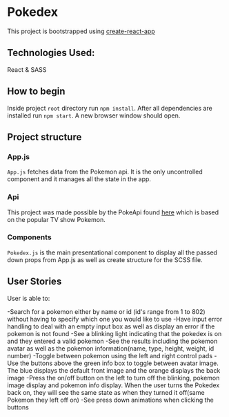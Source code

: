 # Pokedex

This project is bootstrapped using [create-react-app](https://github.com/facebook/create-react-app)

## Technologies Used:

React & SASS

## How to begin

Inside project `root` directory run `npm install`. After all dependencies are installed run `npm start`. A new browser window should open.

## Project structure

### App.js

`App.js` fetches data from the Pokemon api. It is the only uncontrolled component and it manages all the state in the app.

### Api

This project was made possible by the PokeApi found [here](https://pokeapi.co/)
which is based on the popular TV show Pokemon.

### Components

`Pokedex.js` is the main presentational component to display all the passed down props from App.js as well as create structure for the SCSS file.


## User Stories

User is able to:

-Search for a pokemon either by name or id (id's range from 1 to 802) without having to specify which one you would like to use
-Have input error handling to deal with an empty input box as well as display an error if the pokemon is not found
-See a blinking light indicating that the pokedex is on and they entered a valid pokemon
-See the results including the pokemon avatar as well as the pokemon information(name, type, height, weight, id number)
-Toggle between pokemon using the left and right control pads
-Use the buttons above the green info box to toggle between avatar image. The blue displays the default front image and the orange displays the back image
-Press the on/off button on the left to turn off the blinking, pokemon image display and pokemon info display. When the user turns the Pokedex back on, they will see the same state as when they turned it off(same Pokemon they left off on)
-See press down animations when clicking the buttons
